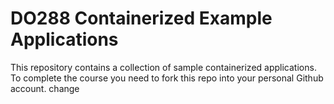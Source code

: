 # DO288 Containerized Example Applications

This repository contains a collection of sample containerized applications.  To complete the course you need to fork this repo into your personal Github account.
change
